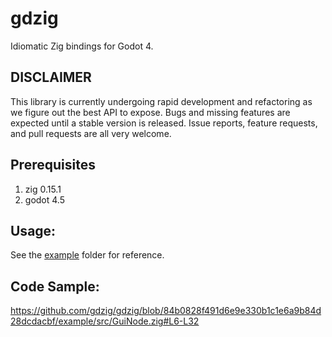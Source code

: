 # gdzig

Idiomatic Zig bindings for Godot 4.

## DISCLAIMER

This library is currently undergoing rapid development and refactoring as we figure out the best API to expose. Bugs and missing features are
expected until a stable version is released. Issue reports, feature requests, and pull requests are all very welcome.

## Prerequisites

1. zig 0.15.1
2. godot 4.5

## Usage:

See the [example](example/) folder for reference.

## Code Sample:

https://github.com/gdzig/gdzig/blob/84b0828f491d6e9e330b1c1e6a9b84d28dcdacbf/example/src/GuiNode.zig#L6-L32
